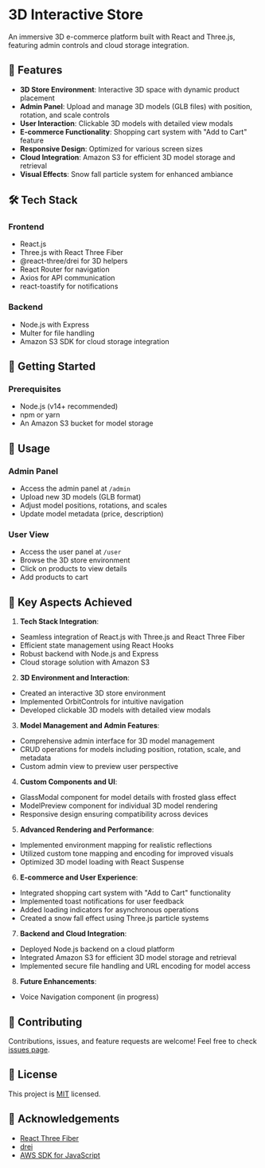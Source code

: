 # 3D Interactive Store

An immersive 3D e-commerce platform built with React and Three.js, featuring admin controls and cloud storage integration.

## 🌟 Features

- **3D Store Environment**: Interactive 3D space with dynamic product placement
- **Admin Panel**: Upload and manage 3D models (GLB files) with position, rotation, and scale controls
- **User Interaction**: Clickable 3D models with detailed view modals
- **E-commerce Functionality**: Shopping cart system with "Add to Cart" feature
- **Responsive Design**: Optimized for various screen sizes
- **Cloud Integration**: Amazon S3 for efficient 3D model storage and retrieval
- **Visual Effects**: Snow fall particle system for enhanced ambiance

## 🛠️ Tech Stack

### Frontend
- React.js
- Three.js with React Three Fiber
- @react-three/drei for 3D helpers
- React Router for navigation
- Axios for API communication
- react-toastify for notifications

### Backend
- Node.js with Express
- Multer for file handling
- Amazon S3 SDK for cloud storage integration

## 🚀 Getting Started

### Prerequisites
- Node.js (v14+ recommended)
- npm or yarn
- An Amazon S3 bucket for model storage

## 📖 Usage

### Admin Panel
- Access the admin panel at `/admin`
- Upload new 3D models (GLB format)
- Adjust model positions, rotations, and scales
- Update model metadata (price, description)

### User View
- Access the user panel at `/user`
- Browse the 3D store environment
- Click on products to view details
- Add products to cart

## 🔑 Key Aspects Achieved

1. **Tech Stack Integration**:
- Seamless integration of React.js with Three.js and React Three Fiber
- Efficient state management using React Hooks
- Robust backend with Node.js and Express
- Cloud storage solution with Amazon S3

2. **3D Environment and Interaction**:
- Created an interactive 3D store environment
- Implemented OrbitControls for intuitive navigation
- Developed clickable 3D models with detailed view modals

3. **Model Management and Admin Features**:
- Comprehensive admin interface for 3D model management
- CRUD operations for models including position, rotation, scale, and metadata
- Custom admin view to preview user perspective

4. **Custom Components and UI**:
- GlassModal component for model details with frosted glass effect
- ModelPreview component for individual 3D model rendering
- Responsive design ensuring compatibility across devices

5. **Advanced Rendering and Performance**:
- Implemented environment mapping for realistic reflections
- Utilized custom tone mapping and encoding for improved visuals
- Optimized 3D model loading with React Suspense

6. **E-commerce and User Experience**:
- Integrated shopping cart system with "Add to Cart" functionality
- Implemented toast notifications for user feedback
- Added loading indicators for asynchronous operations
- Created a snow fall effect using Three.js particle systems

7. **Backend and Cloud Integration**:
- Deployed Node.js backend on a cloud platform
- Integrated Amazon S3 for efficient 3D model storage and retrieval
- Implemented secure file handling and URL encoding for model access

8. **Future Enhancements**:
- Voice Navigation component (in progress)

## 🤝 Contributing

Contributions, issues, and feature requests are welcome! Feel free to check [issues page](https://github.com/yourusername/3d-interactive-store/issues).

## 📜 License

This project is [MIT](https://choosealicense.com/licenses/mit/) licensed.

## 👏 Acknowledgements

- [React Three Fiber](https://github.com/pmndrs/react-three-fiber)
- [drei](https://github.com/pmndrs/drei)
- [AWS SDK for JavaScript](https://aws.amazon.com/sdk-for-javascript/)

